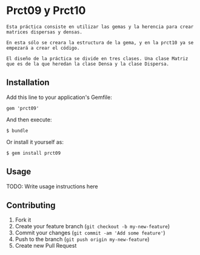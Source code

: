 # Prct09 y Prct10

	Esta práctica consiste en utilizar las gemas y la herencia para crear matrices dispersas y densas. 

	En esta sólo se creara la estructura de la gema, y en la prct10 ya se empezará a crear el código.

	El diseño de la práctica se divide en tres clases. Una clase Matriz que es de la que heredan la clase Densa y la clase Dispersa.


## Installation

Add this line to your application's Gemfile:

    gem 'prct09'

And then execute:

    $ bundle

Or install it yourself as:

    $ gem install prct09

## Usage

TODO: Write usage instructions here

## Contributing

1. Fork it
2. Create your feature branch (`git checkout -b my-new-feature`)
3. Commit your changes (`git commit -am 'Add some feature'`)
4. Push to the branch (`git push origin my-new-feature`)
5. Create new Pull Request
